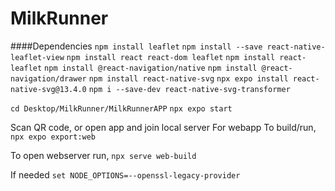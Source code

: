 # MilkRunner

####Dependencies
`npm install leaflet`
`npm install --save react-native-leaflet-view`
`npm install react react-dom leaflet`
`npm install react-leaflet`
`npm install @react-navigation/native`
`npm install @react-navigation/drawer`
`npm install react-native-svg`
`npx expo install react-native-svg@13.4.0`
`npm i --save-dev react-native-svg-transformer`

`cd Desktop/MilkRunner/MilkRunnerAPP`
`npx expo start`

Scan QR code, or open app and join local server
For webapp To build/run, 
`npx expo export:web`

To open webserver run, 
`npx serve web-build`

If needed
`set NODE_OPTIONS=--openssl-legacy-provider`


